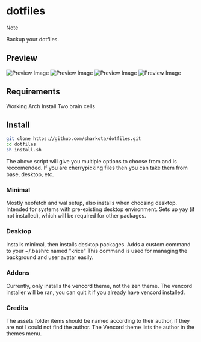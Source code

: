 # dotfiles
> [!NOTE]
> Backup your dotfiles.
## Preview
![Preview Image](https://raw.githubusercontent.com/sharkota/dotfiles/refs/heads/main/public/preview/1.png)
![Preview Image](https://raw.githubusercontent.com/sharkota/dotfiles/refs/heads/main/public/preview/2.png)
![Preview Image](https://raw.githubusercontent.com/sharkota/dotfiles/refs/heads/main/public/preview/3.png)
![Preview Image](https://raw.githubusercontent.com/sharkota/dotfiles/refs/heads/main/public/preview/4.png)
## Requirements
Working Arch Install
Two brain cells
## Install
```sh
git clone https://github.com/sharkota/dotfiles.git
cd dotfiles
sh install.sh
```
The above script will give you multiple options to choose from and is reccomended.
If you are cherrypicking files then you can take them from base, desktop, etc.

### Minimal
Mostly neofetch and wal setup, also installs when choosing desktop.
Intended for systems with pre-existing desktop environment.
Sets up yay (if not installed), which will be required for other packages.
### Desktop
Installs minimal, then installs desktop packages.
Adds a custom command to your ~/.bashrc named "krice"
This command is used for managing the background and user avatar easily.
### Addons
Currently, only installs the vencord theme, not the zen theme.
The vencord installer will be ran, you can quit it if you already have vencord installed.
### Credits
The assets folder items should be named according to their author, if they are not I could not find the author.
The Vencord theme lists the author in the themes menu.